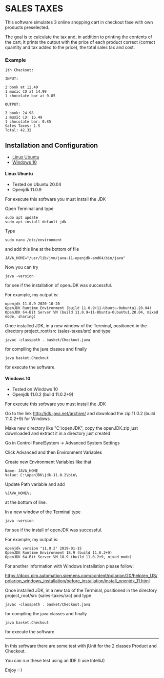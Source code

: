 # SALES TAXES

This software simulates 3 online shopping cart in checkout fase with own products preselected.

The goal is to calculate the tax and, in addition to printing the contents of the cart, it prints the output 
with the price of each product correct (correct quantity and tax added to the price),
the total sales tax and cost.

### Example

```
1th Checkout:

INPUT:

2 book at 12.49
1 music CD at 14.99
1 chocolate bar at 0.85

OUTPUT:

2 book: 24.98
1 music CD: 16.49
1 chocolate bar: 0.85
Sales Taxes: 1.5
Total: 42.32
```

## Installation and Configuration


* [Linux Ubuntu](#ubuntu)
* [Windows 10](#windows-10)

<a name="ubuntu"></a>
#### Linux Ubuntu

* Tested on Ubuntu 20.04
* Openjdk 11.0.9

For execute this software you must install the JDK

Open Terminal and type

```
sudo apt update
sudo apt install default-jdk
```

Type

```
sudo nano /etc/environment
```

and add this line at the bottom of file

```
JAVA_HOME="/usr/lib/jvm/java-11-openjdk-amd64/bin/java"
```

Now you can try

```
java -version
```

for see if the installation of openJDK was successful.

For example, my output is:

```
openjdk 11.0.9 2020-10-20
OpenJDK Runtime Environment (build 11.0.9+11-Ubuntu-0ubuntu1.20.04)
OpenJDK 64-Bit Server VM (build 11.0.9+11-Ubuntu-0ubuntu1.20.04, mixed mode, sharing)
```

Once installed JDK, in a new window of the Terminal, positioned in the directory
project_root/src (sales-taxes/src) and type

```
javac -classpath . basket/Checkout.java
 ```

for compiling the java classes and finally

```
java basket.Checkout 
```

for execute the software.

<a name="windows-10"></a>
#### Windows 10

* Tested on Windows 10
* Openjdk  11.0.2 (build 11.0.2+9)

For execute this software you must install the JDK

Go to the link http://jdk.java.net/archive/ and download the zip 11.0.2 (build 11.0.2+9) for Windows

Make new directory like "C:\openJDK", copy the openJDK.zip just downloaded and extract it in a directory just created

Go in Control PanelSystem -> Advanced System Settings

Click Advanced and then Environment Variables

Create new Environment Variables like that 

```
Name: JAVA_HOME 
Value: C:\openJDK\jdk-11.0.2\bin\
```

Update Path variable and add 

```
%JAVA_HOME%; 
```

at the bottom of line.

In a new window of the Terminal type 

```
java -version 
```

for see if the install of openJDK was successful.
                                             
For example, my output is:

```
openjdk version "11.0.2" 2019-01-15
OpenJDK Runtime Environment 18.9 (build 11.0.2+9)
OpenJDK 64-Bit Server VM 18.9 (build 11.0.2+9, mixed mode) 
```

For another information with Windows installation please follow:

https://docs.plm.automation.siemens.com/content/polarion/20/help/en_US/polarion_windows_installation/before_installation/install_openjdk_11.html

Once installed JDK, in a new tab of the Terminal, positioned in the directory
project_root/src (sales-taxes/src) and type

```
javac -classpath . basket/Checkout.java
 ```

for compiling the java classes and finally

```
java basket.Checkout 
```

for execute the software.

---

In this software there are some test with jUnit for the 2 classes Product and Checkout.

You can run these test using an IDE (I use IntelliJ)

Enjoy :-)